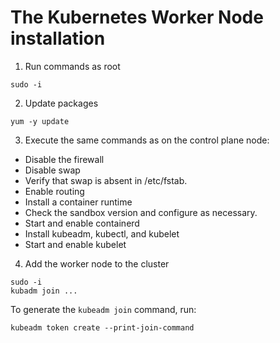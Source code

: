 # The Kubernetes Worker Node installation

1. Run commands as root
```shell
sudo -i

```

2. Update packages
```shell
yum -y update
```

3. Execute the same commands as on the control plane node:
- Disable the firewall
- Disable swap
- Verify that swap is absent in /etc/fstab.
- Enable routing
- Install a container runtime
- Check the sandbox version and configure as necessary.
- Start and enable containerd
- Install kubeadm, kubectl, and kubelet
- Start and enable kubelet

4. Add the worker node to the cluster
```shell
sudo -i
kubadm join ...
```

To generate the `kubeadm join` command, run:
```shell
kubeadm token create --print-join-command
```
